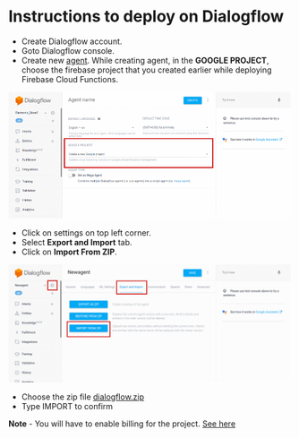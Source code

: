 # Instructions to deploy on Dialogflow
* Create Dialogflow account.
* Goto Dialogflow console.
* Create new [agent](https://cloud.google.com/dialogflow/docs/quick/build-agent#create-an-agent). While creating agent, in the **GOOGLE PROJECT**, choose the firebase project that you created earlier while deploying Firebase Cloud Functions.
    
![](./dialogflow.gif)
 
* Click on settings on top left corner.
* Select **Export and Import** tab.
* Click on **Import From ZIP**.

![](./dialogflow2.gif)
 
* Choose the zip file [dialogflow.zip](./dialogflow.zip)
* Type IMPORT to confirm

**Note** - You will have to enable billing for the project. [See here](https://cloud.google.com/billing/docs/how-to/manage-billing-account#create_a_new_billing_account)

